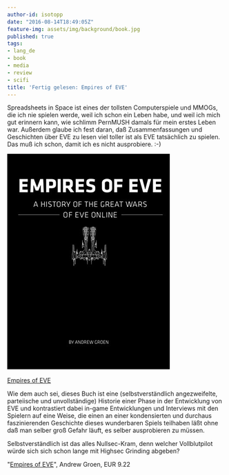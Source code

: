 ```yaml
---
author-id: isotopp
date: "2016-08-14T18:49:05Z"
feature-img: assets/img/background/book.jpg
published: true
tags:
- lang_de
- book
- media
- review
- scifi
title: 'Fertig gelesen: Empires of EVE'
---
```

Spreadsheets in Space ist eines der tollsten Computerspiele und MMOGs, die ich nie spielen werde, weil ich schon ein Leben habe, und weil ich mich gut erinnern kann, wie schlimm PernMUSH damals für mein erstes Leben war. Außerdem glaube ich fest daran, daß Zusammenfassungen und Geschichten über EVE zu lesen viel toller ist als EVE tatsächlich zu spielen. Das muß ich schon, damit ich es nicht ausprobiere. :-)

[![](/uploads/2016/08/eve.jpg)](https://www.amazon.de/dp/B01DONPR0M)

[Empires of EVE](https://www.amazon.de/dp/B01DONPR0M)

Wie dem auch sei, dieses Buch ist eine (selbstverständlich angezweifelte, parteiische und unvollständige) Historie einer Phase in der Entwicklung von EVE und kontrastiert dabei in-game Entwicklungen und Interviews mit den Spielern auf eine Weise, die einen an einer kondensierten und durchaus faszinierenden Geschichte dieses wunderbaren Spiels teilhaben läßt ohne daß man selber groß Gefahr läuft, es selber ausprobieren zu müssen.

Selbstverständlich ist das alles Nullsec-Kram, denn welcher Vollblutpilot würde sich sich schon lange mit Highsec Grinding abgeben?

"[Empires of EVE](https://www.amazon.de/dp/B01DONPR0M)", Andrew Groen, EUR 9.22
